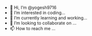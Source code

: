- 👋 Hi, I’m @yogesh9716
- 👀 I’m interested in coding...
- 🌱 I’m currently learning and working...
- 💞️ I’m looking to collaborate on ...
- 📫 How to reach me ...

<!---
yogesh9716/yogesh9716 is a ✨ special ✨ repository because its `README.md` (this file) appears on your GitHub profile.
You can click the Preview link to take a look at your changes.
--->
